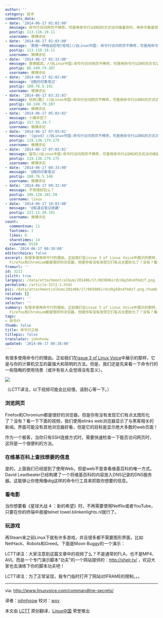 ```yaml
---
author: ''
category: 技术
comments_data:
- date: '2014-06-17 01:03:00'
  message: 命令行访问网页不稀奇，可是用命令行以DNS的方式访问维基百科、用命令看星球大战、用命令行玩赛车越障呢？
  postip: 113.116.19.11
  username: 微博评论
- date: '2014-06-17 01:03:00'
  message: '那是一种强迫症吧[哈哈]//@Linux中国: 命令行访问网页不稀奇，可是用命令行以DNS的方式访问维基百科、用命令看星球大战、用命令行玩赛车越障呢？'
  postip: 113.116.19.11
  username: 微博评论
- date: '2014-06-17 01:33:00'
  message: 我德威武。//@Linux中国:命令行访问网页不稀奇，可是用命令行以DNS的方式访问维基百科、用命令看星球大战、用命令行玩赛车越障呢？
  postip: 66.249.79.207
  username: 微博评论
- date: '2014-06-17 02:03:00'
  message: '@我的印象笔记'
  postip: 180.76.5.191
  username: 微博评论
- date: '2014-06-17 03:33:03'
  message: 玩嘛[酷] //@Linux中国:命令行访问网页不稀奇，可是用命令行以DNS的方式访问维基百科、用命令看星球大战、用命令行玩赛车越障呢？
  postip: 66.249.79.207
  username: 微博评论
- date: '2014-06-17 05:03:03'
  message: 小编辛苦了
  postip: 157.55.39.7
  username: 微博评论
- date: '2014-06-17 07:03:01'
  message: '[good] //@Linux中国:命令行访问网页不稀奇，可是用命令行以DNS的方式访问维基百科、用命令看星球大战、用命令行玩赛车越障呢？'
  postip: 119.136.179.175
  username: 微博评论
- date: '2014-06-17 07:03:01'
  message: 留存//@Linux中国:命令行访问网页不稀奇，可是用命令行以DNS的方式访问维基百科、用命令看星球大战、用命令行玩赛车越障呢？
  postip: 119.136.179.175
  username: 微博评论
- date: '2014-06-17 08:33:00'
  message: '@我的印象笔记'
  postip: 180.76.5.148
  username: 微博评论
- date: '2014-06-17 09:32:49'
  message: 不觉得好玩么？
  postip: 106.120.101.58
  username: linux
- date: '2014-06-17 10:03:00'
  message: '@有道云笔记收藏'
  postip: 221.11.20.101
  username: 微博评论
count:
  commentnum: 11
  favtimes: 1
  likes: 0
  sharetimes: 14
  viewnum: 6539
date: '2014-06-17 00:38:00'
editorchoice: false
excerpt: 有很多使用命令行的理由。正如我们在issue 3 of Linux Voice中展示的那样，它是与你的计算机交互的最强大和简明的方法。但是，我们还是先来看一下命令行的一些隐晦的使用场景（或许有些人会觉得没有意义）。  浏览网页
  Firefox和Chromium都是很好的浏览器，但是你有没有发现它们有点太图形化了？没有？看一下下面的视频，我们使用elinks web浏览器显示了与黑客相关的新闻。界面可能没有其他浏览器好看，但是它的目标是显示绝大多数的web页面！  作为一个极客，当你只有SSH连接方式时，需要快速检查一下能否访问网页时，这将是一个很便利的
fromurl: ''
id: 3211
islctt: true
largepic: /data/attachment/album/201406/17/003806irdcdkp58ndfmdzf.png
permalink: /article-3211-1.html
pic: /data/attachment/album/201406/17/003806irdcdkp58ndfmdzf.png.thumb.jpg
related: []
reviewer: ''
selector: ''
summary: 有很多使用命令行的理由。正如我们在issue 3 of Linux Voice中展示的那样，它是与你的计算机交互的最强大和简明的方法。但是，我们还是先来看一下命令行的一些隐晦的使用场景（或许有些人会觉得没有意义）。  浏览网页
  Firefox和Chromium都是很好的浏览器，但是你有没有发现它们有点太图形化了？没有？看一下下面的视频，我们使用elinks web浏览器显示了与黑客相关的新闻。界面可能没有其他浏览器好看，但是它的目标是显示绝大多数的web页面！  作为一个极客，当你只有SSH连接方式时，需要快速检查一下能否访问网页时，这将是一个很便利的
tags:
- 命令行
thumb: false
title: 命令行之秘
titlepic: false
translator: johnhoow
updated: '2014-06-17 00:38:00'
---
```


有很多使用命令行的理由。正如我们在[issue 3 of Linux Voice](http://www.linuxvoice.com/issue-3-is-out/)中展示的那样，它是与你的计算机交互的最强大和简明的方法。但是，我们还是先来看一下命令行的一些隐晦的使用场景（或许有些人会觉得没有意义）。


![](/data/attachment/album/201406/17/003806irdcdkp58ndfmdzf.png)


（LCTT译注，以下视频可能会比较慢，请耐心等一下。）


### 浏览网页


Firefox和Chromium都是很好的浏览器，但是你有没有发现它们有点太图形化了？没有？看一下下面的视频，我们使用elinks web浏览器显示了与黑客相关的新闻。界面可能没有其他浏览器好看，但是它的目标是显示绝大多数的web页面！



作为一个极客，当你只有SSH连接方式时，需要快速检查一下能否访问网页时，这将是一个很便利的方法。


### 在维基百科上查找想要的信息


是的，上面我们已经提到了使用Web，但是web不是查看维基百科的唯一方式。David Leadbeater已经构建了一个将维基百科的内容放入DNS记录的DNS服务器。这能够让你使用像dig这样的命令行工具来抓取你想要的信息。



### 看电影


当你想要看《星球大战 4 ：新的希望》时，不再需要使用Netflix或者YouTube，只要在你的终端中直接telnet towel.blinkenlights.nl就行了。



### 玩游戏


再Steam来之前Linux下就有许多游戏，并且很多都不需要图形界面，比如NetHack、Robots和Greed。下面是Moon Buggy的一个演示：



LCTT译注：大家注意到这篇文章中的视频了么？不是通常的FLA，也不是MP4、AVI。而是一个专门演示脚本“功夫”的一个网站提供的：<http://shelr.tv/> ，欢迎大家也去演练下你的脚本功夫吧！


LCTT译注：为了正常呈现，我专门临时打开了网站对IFRAME的限制。。。




---


via: <http://www.linuxvoice.com/commandline-secrets/>


译者：[johnhoow](https://github.com/johnhoow) 校对：[wxy](https://github.com/wxy)


本文由 [LCTT](https://github.com/LCTT/TranslateProject) 原创翻译，[Linux中国](http://linux.cn/) 荣誉推出